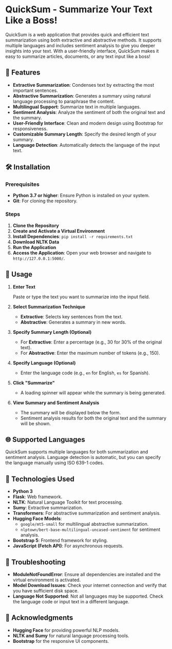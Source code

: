 # QuickSum - Summarize Your Text Like a Boss!

QuickSum is a web application that provides quick and efficient text summarization using both extractive and abstractive methods. It supports multiple languages and includes sentiment analysis to give you deeper insights into your text. With a user-friendly interface, QuickSum makes it easy to summarize articles, documents, or any text input like a boss!

## 🚀 Features

- **Extractive Summarization**: Condenses text by extracting the most important sentences.
- **Abstractive Summarization**: Generates a summary using natural language processing to paraphrase the content.
- **Multilingual Support**: Summarize text in multiple languages.
- **Sentiment Analysis**: Analyze the sentiment of both the original text and the summary.
- **User-Friendly Interface**: Clean and modern design using Bootstrap for responsiveness.
- **Customizable Summary Length**: Specify the desired length of your summary.
- **Language Detection**: Automatically detects the language of the input text.

## 🛠️ Installation

### Prerequisites

- **Python 3.7 or higher**: Ensure Python is installed on your system.
- **Git**: For cloning the repository.

### Steps

1. **Clone the Repository**
2. **Create and Activate a Virtual Environment**
3. **Install Dependencies**: `pip install -r requirements.txt`
4. **Download NLTK Data**
5. **Run the Application**
6. **Access the Application**: Open your web browser and navigate to `http://127.0.0.1:5000/`.

## 📄 Usage

1. **Enter Text**

   Paste or type the text you want to summarize into the input field.

2. **Select Summarization Technique**

   - **Extractive**: Selects key sentences from the text.
   - **Abstractive**: Generates a summary in new words.

3. **Specify Summary Length (Optional)**

   - For **Extractive**: Enter a percentage (e.g., 30 for 30% of the original text).
   - For **Abstractive**: Enter the maximum number of tokens (e.g., 150).

4. **Specify Language (Optional)**

   - Enter the language code (e.g., `en` for English, `es` for Spanish).

5. **Click "Summarize"**

   - A loading spinner will appear while the summary is being generated.

6. **View Summary and Sentiment Analysis**

   - The summary will be displayed below the form.
   - Sentiment analysis results for both the original text and the summary will be shown.

## 🌐 Supported Languages

QuickSum supports multiple languages for both summarization and sentiment analysis. Language detection is automatic, but you can specify the language manually using ISO 639-1 codes.

## 🤖 Technologies Used

- **Python 3**
- **Flask**: Web framework.
- **NLTK**: Natural Language Toolkit for text processing.
- **Sumy**: Extractive summarization.
- **Transformers**: For abstractive summarization and sentiment analysis.
- **Hugging Face Models**:
  - `google/mt5-small` for multilingual abstractive summarization.
  - `nlptown/bert-base-multilingual-uncased-sentiment` for sentiment analysis.
- **Bootstrap 5**: Frontend framework for styling.
- **JavaScript (Fetch API)**: For asynchronous requests.

## 🐞 Troubleshooting

- **ModuleNotFoundError**: Ensure all dependencies are installed and the virtual environment is activated.
- **Model Download Issues**: Check your internet connection and verify that you have sufficient disk space.
- **Language Not Supported**: Not all languages may be supported. Check the language code or input text in a different language.

## 🙏 Acknowledgments

- **Hugging Face** for providing powerful NLP models.
- **NLTK and Sumy** for natural language processing tools.
- **Bootstrap** for the responsive UI components.
